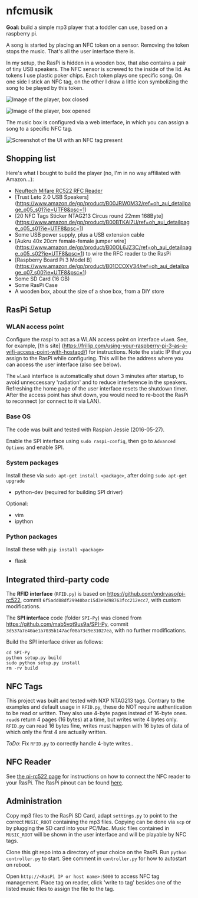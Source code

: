 # nfcmusik

**Goal:** build a simple mp3 player that a toddler can use, based on a raspberry pi.

A song is started by placing an NFC token on a sensor. Removing the token stops the music.
That's all the user interface there is.

In my setup, the RasPi is hidden in a wooden box, that also contains a pair of tiny USB speakers.
The NFC sensor is screwed to the inside of the lid. 
As tokens I use plastic poker chips. Each token plays one specific song.
On one side I stick an NFC tag, on the other I draw a little icon
symbolizing the song to be played by this token.

![Image of the player, box closed](images/nfcmusik_box_1.jpg)

![Image of the player, box opened](images/nfcmusik_box_2.jpg)


The music box is configured via a web interface, in which you can assign a song to 
a specific NFC tag. 

![Screenshot of the UI with an NFC tag present](images/nfcmusik_UI_2.png)


## Shopping list

Here's what I bought to build the player (no, I'm in no way affiliated with Amazon...):
- [Neuftech Mifare RC522 RFC Reader](https://www.amazon.de/gp/product/B00QFDRPZY/ref=oh_aui_detailpage_o05_s00?ie=UTF8&psc=1)
- [Trust Leto 2.0 USB Speakers] (https://www.amazon.de/gp/product/B00JRW0M32/ref=oh_aui_detailpage_o05_s01?ie=UTF8&psc=1)
- [20 NFC Tags Sticker NTAG213 Circus round 22mm 168Byte] (https://www.amazon.de/gp/product/B00BTKAI7U/ref=oh_aui_detailpage_o05_s01?ie=UTF8&psc=1)
- Some USB power supply, plus a USB extension cable
- [Aukru 40x 20cm female-female jumper wire] (https://www.amazon.de/gp/product/B00OL6JZ3C/ref=oh_aui_detailpage_o05_s02?ie=UTF8&psc=1) to wire the RFC reader to the RasPi
- [Raspberry Board Pi 3 Model B] (https://www.amazon.de/gp/product/B01CCOXV34/ref=oh_aui_detailpage_o07_s00?ie=UTF8&psc=1)
- Some SD Card (16 GB)
- Some RasPi Case
- A wooden box, about the size of a shoe box, from a DIY store


## RasPi Setup

### WLAN access point

Configure the raspi to act as a WLAN access point on interface `wlan0`. 
See, for example, [this site] 
(https://frillip.com/using-your-raspberry-pi-3-as-a-wifi-access-point-with-hostapd/) for instructions.
Note the static IP that you assign to the RasPi while configuring. This will be the address where
you can access the user interface (also see below).

The `wlan0` interface is automatically shut down 3 minutes after startup, to avoid unneccessary 'radiation' and
to reduce interference in the speakers. Refreshing the home page of the user interface resets
the shutdown timer. After the access point has shut down, you would need to re-boot the RasPi to 
reconnect (or connect to it via LAN).

### Base OS

The code was built and tested with Raspian Jessie (2016-05-27).

Enable the SPI interface using `sudo raspi-config`, then go to `Advanced Options` and enable SPI.

### System packages

Install these via `sudo apt-get install <package>`, after doing `sudo apt-get upgrade`
* python-dev (required for building SPI driver)

Optional:
* vim
* ipython

### Python packages

Install these with `pip install <package>`
* flask


## Integrated third-party code

The **RFID interface** (`RFID.py`) is based on https://github.com/ondryaso/pi-rc522, commit 
`6f5add08df29940bac15d3e9d98763fcc212ecc7`, with custom modifications.

The **SPI interface** code (folder `SPI-Py`) was cloned from https://github.com/mab5vot9us9a/SPI-Py, 
commit `3d537a7e40ae1a7035b147acf08a73c9e31027ea`, with no further modifications.

Build the SPI interface driver as follows:
```
cd SPI-Py
python setup.py build
sudo python setup.py install
rm -rv build
```


## NFC Tags

This project was built and tested with NXP NTAG213 tags. Contrary to the examples
and default usage in `RFID.py`, these do NOT require authentication
to be read or written. They also use 4-byte pages instead of 16-byte ones.
`read`s return 4 pages (16 bytes) at a time, but writes write 4 bytes only.
`RFID.py` can read 16 bytes fine, writes must happen with 16 bytes of data
of which only the first 4 are actually written.

*ToDo*: Fix `RFID.py` to correctly handle 4-byte writes..


## NFC Reader

See [the pi-rc522 page](https://github.com/ondryaso/pi-rc522) for instructions on how to
connect the NFC reader to your RasPi. The RasPi pinout can be found [here](http://pinout.xyz/).


## Administration

Copy mp3 files to the RasPi SD Card, adapt `settings.py` to point to the correct `MUSIC_ROOT`
containing the mp3 files.
Copying can be done via `scp` or by plugging the SD card into your PC/Mac.
Music files contained in `MUSIC_ROOT` will be shown in the user interface and will
be playable by NFC tags.

Clone this git repo into a directory of your choice on the RasPi. Run `python controller.py` to start. 
See comment in `controller.py` for how to autostart on reboot.

Open `http://<RasPi IP or host name>:5000` to access NFC tag management.
Place tag on reader, click 'write to tag' besides one of the listed music files
to assign the file to the tag.


